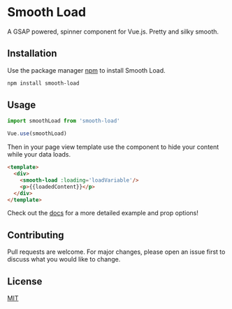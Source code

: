 # Smooth Load

A GSAP powered, spinner component for Vue.js. Pretty and silky smooth.

## Installation

Use the package manager [npm](https://www.npmjs.com/package/smooth-load) to install Smooth Load.

```bash
npm install smooth-load
```

## Usage

```javascript
import smoothLoad from 'smooth-load'

Vue.use(smoothLoad)
```

Then in your page view template use the component to hide your content while your data loads.

```html
<template>
  <div>
    <smooth-load :loading='loadVariable'/>
    <p>{{loadedContent}}</p>
  </div>
</template>
```

Check out the [docs](https://christophgomez.github.io/smooth-load/components/smooth-load.html) for a more detailed example and prop options!

## Contributing

Pull requests are welcome. For major changes, please open an issue first to discuss what you would like to change.

## License

[MIT](https://choosealicense.com/licenses/mit/)
